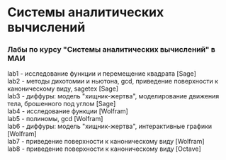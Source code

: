 # Системы аналитических вычислений
### Лабы по курсу "Системы аналитических вычислений" в МАИ

lab1 - исследование функции и перемещение квадрата [Sage]  
lab2 - методы дихотомии и ньютона, gcd, приведение поверхности к каноническому виду, sagetex [Sage]  
lab3 - диффуры: модель "хищник-жертва", моделирование движения тела, брошенного под углом [Sage]  
lab4 - исследование функции [Wolfram]  
lab5 - полиномы, gcd [Wolfram]  
lab6 - диффуры: модель "хищник-жертва", интерактивные графики [Wolfram]  
lab7 - приведение поверхности к каноническому виду [Wolfram]  
lab8 - приведение поверхности к каноническому виду [Octave]  